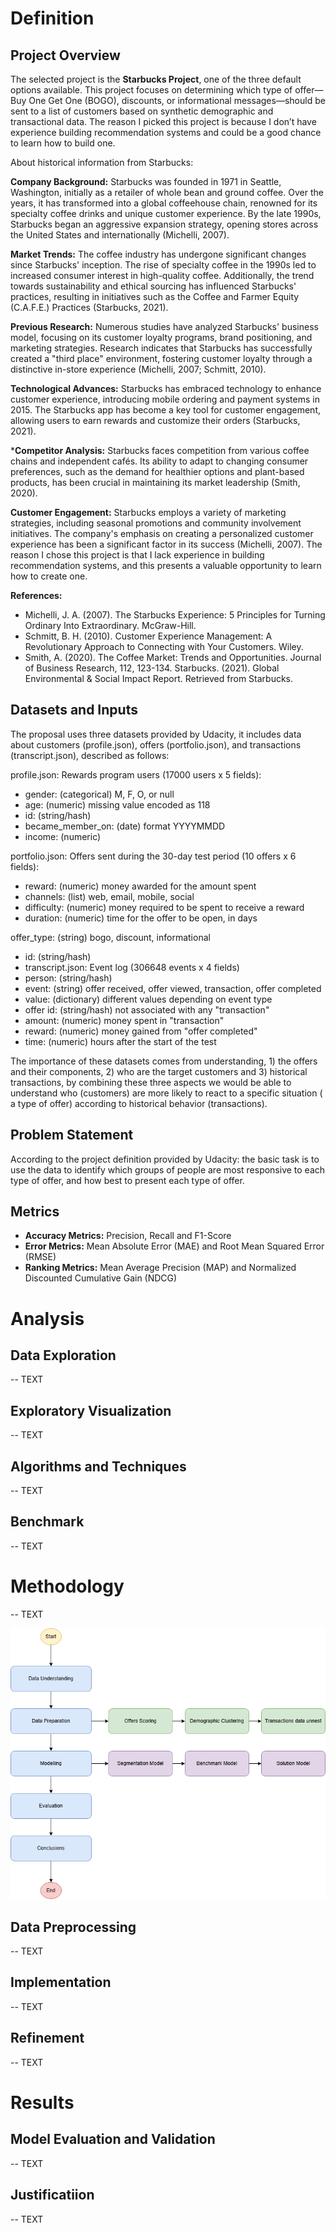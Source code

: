 # Definition

## Project Overview

<!--
Student provides a high-level overview of the project in layman’s terms. Background information such as the problem domain, the project origin, and related data sets or input data is given.
-->

The selected project is the **Starbucks Project**, one of the three default options available. This project focuses on determining which type of offer—Buy One Get One (BOGO), discounts, or informational messages—should be sent to a list of customers based on synthetic demographic and transactional data. The reason I picked this project is because I don’t have experience building recommendation systems and could be a good chance to learn how to build one.

About historical information from Starbucks:

**Company Background:** Starbucks was founded in 1971 in Seattle, Washington, initially as a retailer of whole bean and ground coffee. Over the years, it has transformed into a global coffeehouse chain, renowned for its specialty coffee drinks and unique customer experience. By the late 1990s, Starbucks began an aggressive expansion strategy, opening stores across the United States and internationally (Michelli, 2007).

**Market Trends:** The coffee industry has undergone significant changes since Starbucks' inception. The rise of specialty coffee in the 1990s led to increased consumer interest in high-quality coffee. Additionally, the trend towards sustainability and ethical sourcing has influenced Starbucks' practices, resulting in initiatives such as the Coffee and Farmer Equity (C.A.F.E.) Practices (Starbucks, 2021).

**Previous Research:** Numerous studies have analyzed Starbucks' business model, focusing on its customer loyalty programs, brand positioning, and marketing strategies. Research indicates that Starbucks has successfully created a "third place" environment, fostering customer loyalty through a distinctive in-store experience (Michelli, 2007; Schmitt, 
2010).

**Technological Advances:** Starbucks has embraced technology to enhance customer experience, introducing mobile ordering and payment systems in 2015. The Starbucks app has become a key tool for customer engagement, allowing users to earn rewards and customize their orders (Starbucks, 2021).

***Competitor Analysis:** Starbucks faces competition from various coffee chains and independent cafés. Its ability to adapt to changing consumer preferences, such as the demand for healthier options and plant-based products, has been crucial in maintaining its market leadership (Smith, 2020).

**Customer Engagement:** Starbucks employs a variety of marketing strategies, including seasonal promotions and community involvement initiatives. The company's emphasis on creating a personalized customer experience has been a significant factor in its success (Michelli, 2007).
The reason I chose this project is that I lack experience in building recommendation systems, and this presents a valuable opportunity to learn how to create one.

**References:**

- Michelli, J. A. (2007). The Starbucks Experience: 5 Principles for Turning Ordinary Into Extraordinary. McGraw-Hill.
- Schmitt, B. H. (2010). Customer Experience Management: A Revolutionary Approach to Connecting with Your Customers. Wiley.
- Smith, A. (2020). The Coffee Market: Trends and Opportunities. Journal of Business Research, 112, 123-134.
Starbucks. (2021). Global Environmental & Social Impact Report. Retrieved from Starbucks.

## Datasets and Inputs

The proposal uses three datasets provided by Udacity, it includes data about customers (profile.json), offers (portfolio.json), and transactions (transcript.json), described as follows:

profile.json: Rewards program users (17000 users x 5 fields):
- gender: (categorical) M, F, O, or null
- age: (numeric) missing value encoded as 118
- id: (string/hash)
- became_member_on: (date) format YYYYMMDD
- income: (numeric)

portfolio.json: Offers sent during the 30-day test period (10 offers x 6 fields):
- reward: (numeric) money awarded for the amount spent
- channels: (list) web, email, mobile, social
- difficulty: (numeric) money required to be spent to receive a reward
- duration: (numeric) time for the offer to be open, in days

offer_type: (string) bogo, discount, informational
- id: (string/hash)
- transcript.json: Event log (306648 events x 4 fields)
- person: (string/hash)
- event: (string) offer received, offer viewed, transaction, offer completed
- value: (dictionary) different values depending on event type
- offer id: (string/hash) not associated with any "transaction"
- amount: (numeric) money spent in "transaction"
- reward: (numeric) money gained from "offer completed"
- time: (numeric) hours after the start of the test

The importance of these datasets comes from understanding, 1)  the offers and their components, 2) who are the target customers and 3) historical transactions, by combining these three aspects we would be able to understand who (customers) are more likely to react to a specific situation ( a type of offer) according to historical behavior (transactions).

## Problem Statement

<!--
The problem which needs to be solved is clearly defined. A strategy for solving the problem, including discussion of the expected solution, has been made.
-->

According to the project definition provided by Udacity: the basic task is to use the data to identify which groups of people are most responsive to each type of offer, and how best to present each type of offer.

## Metrics

<!--
Metrics used to measure the performance of a model or result are clearly defined. Metrics are justified based on the characteristics of the problem.
-->

- **Accuracy Metrics:** Precision, Recall and F1-Score
- **Error Metrics:** Mean Absolute Error (MAE) and Root Mean Squared Error (RMSE)
- **Ranking Metrics:** Mean Average Precision (MAP) and Normalized Discounted Cumulative Gain (NDCG)

# Analysis

## Data Exploration

<!--
If a dataset is present, features and calculated statistics relevant to the problem have been reported and discussed, along with a sampling of the data. In lieu of a dataset, a thorough description of the input space or input data has been made. Abnormalities or characteristics of the data or input that need to be addressed have been identified.
-->

-- TEXT

## Exploratory Visualization

<!--
A visualization has been provided that summarizes or extracts a relevant characteristic or feature about the dataset or input data with thorough discussion. Visual cues are clearly defined.
-->

-- TEXT

## Algorithms and Techniques

<!--
Algorithms and techniques used in the project are thoroughly discussed and properly justified based on the characteristics of the problem.
-->

-- TEXT

## Benchmark

<!--
Student clearly defines a benchmark result or threshold for comparing performances of solutions obtained.
-->

-- TEXT

# Methodology

-- TEXT

![process](imgs/ProjectDesign.drawio.png)

## Data Preprocessing

<!--
All preprocessing steps have been clearly documented. Abnormalities or characteristics of the data or input that needed to be addressed have been corrected. If no data preprocessing is necessary, it has been clearly justified.
-->

-- TEXT

## Implementation

<!--
The process for which metrics, algorithms, and techniques were implemented with the given datasets or input data has been thoroughly documented. Complications that occurred during the coding process are discussed.
-->

-- TEXT

## Refinement

<!--
The process of improving upon the algorithms and techniques used is clearly documented. Both the initial and final solutions are reported, along with intermediate solutions, if necessary.
-->

-- TEXT

# Results

## Model Evaluation and Validation

<!--
The final model’s qualities—such as parameters—are evaluated in detail. Some type of analysis is used to validate the robustness of the model’s solution.
-->

-- TEXT

## Justificatiion

<!--
The final results are compared to the benchmark result or threshold with some type of statistical analysis. Justification is made as to whether the final model and solution is significant enough to have adequately solved the problem.
-->

-- TEXT